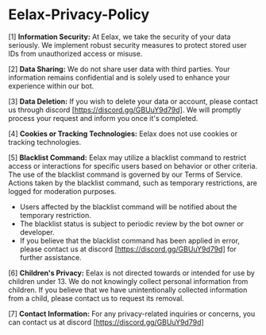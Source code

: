 # Eelax-Privacy-Policy

[1] **Information Security:**
At Eelax, we take the security of your data seriously. We implement robust security measures to protect stored user IDs from unauthorized access or misuse.

[2] **Data Sharing:**
We do not share user data with third parties. Your information remains confidential and is solely used to enhance your experience within our bot.

[3] **Data Deletion:**
If you wish to delete your data or account, please contact us through discord [https://discord.gg/GBUuY9d79d]. We will promptly process your request and inform you once it's completed.

[4] **Cookies or Tracking Technologies:**
Eelax does not use cookies or tracking technologies.

[5] **Blacklist Command:**
Eelax may utilize a blacklist command to restrict access or interactions for specific users based on behavior or other criteria. The use of the blacklist command is governed by our Terms of Service. Actions taken by the blacklist command, such as temporary restrictions, are logged for moderation purposes.

- Users affected by the blacklist command will be notified about the temporary restriction.
- The blacklist status is subject to periodic review by the bot owner or developer.
- If you believe that the blacklist command has been applied in error, please contact us at discord [https://discord.gg/GBUuY9d79d] for further assistance.

[6] **Children's Privacy:**
Eelax is not directed towards or intended for use by children under 13. We do not knowingly collect personal information from children. If you believe that we have unintentionally collected information from a child, please contact us to request its removal.

[7] **Contact Information:**
For any privacy-related inquiries or concerns, you can contact us at discord [https://discord.gg/GBUuY9d79d]
